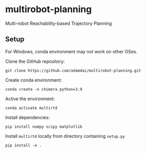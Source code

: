 # multirobot-planning

Multi-robot Reachability-based Trajectory Planning

## Setup
For Windows, conda environment may not work on other OSes.

Clone the GitHub repository:

    git clone https://github.com/adamdai/multirobot-planning.git

Create conda environment:

    conda create -n chimera python=3.9

Active the environment:
   
    conda activate multirtd
    
Install dependencies:

    pip install numpy scipy matplotlib
   
Install `multirtd` locally from directory containing `setup.py`
   
    pip install -e .

